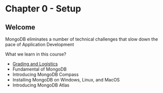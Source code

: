 # Chapter 0 - Setup

## Welcome

MongoDB eliminates a number of technical challenges that slow down the pace of Application Development

What we learn in this course?

* [Grading and Logistics](../blob/master/Developer%20Learning%20Path/M001-MongoDB%20Basics/Chapter%200%20-%20Setup/Lectures/Grading%20and%20Logistics.md)
* Fundamental of MongoDB
* Introducing MongoDB Compass
* Installing MongoDB on Windows, Linux, and MacOS
* Introducing MongoDB Atlas
